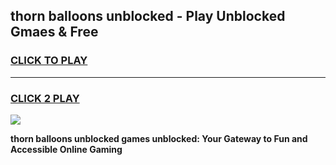 
## thorn balloons unblocked - Play Unblocked Gmaes & Free
<h3>
<a href="https://news.freeplayer.one?title=thorn_balloons_unblocked&ref=16F">CLICK TO PLAY</a></h3>
<hr>

<h3>
<a href="https://news.freeplayer.one?title=thorn_balloons_unblocked&ref=16F">CLICK 2 PLAY</a>
  
</h3>

<a href="https://news.freeplayer.one?title=thorn_balloons_unblocked&ref=16F/"><img src="https://clearcache.store/games.png"></a>


**thorn balloons unblocked games unblocked: Your Gateway to Fun and Accessible Online Gaming**
